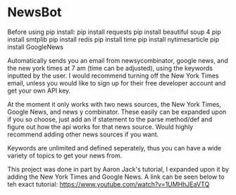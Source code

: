# NewsBot

Before using pip install:
pip install requests 
pip install beautiful soup 4
pip install smtplib
pip install redis 
pip install time
pip install nytimesarticle
pip install GoogleNews

Automatically sends you an email from newsycombinator, google news, and the new york times at 7 am (time can be adjusted), using the keywords inputted by the user. I would 
recommend turning off the New York Times email, unless you would like to sign up for their free developer account and get your own API key.

At the moment it only works with two news sources, the New York Times, Google News, and news y combinator. These easily can be expanded upon if you so choose, just add an 
if statement to the parse method/def and figure out how the api works for that news source. Would highly recommend adding other news sources if you want.

Keywords are unlimited and defined seperately, thus you can have a wide variety of topics to get your news from.

This project was done in part by Aaron Jack's tutorial, I expanded upon it by adding the New York Times and Google News. A link can be seen below to teh exact tutorial:
https://www.youtube.com/watch?v=1UMHhJEaVTQ
